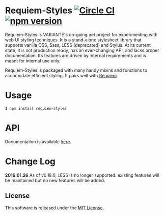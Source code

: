 # Requiem-Styles [![Circle CI](https://circleci.com/gh/VARIANTE/requiem-styles/tree/master.svg?style=svg)](https://circleci.com/gh/VARIANTE/requiem-styles/tree/master) [![npm version](https://badge.fury.io/js/requiem-styles.svg)](https://badge.fury.io/js/requiem-styles)

Requiem-Styles is VARIANTE's on-going pet project for experimenting with web UI styling techniques. It is a stand-alone stylesheet library that supports vanilla CSS, Sass, LESS (deprecated) and Stylus. At its current state, it is not production ready, has an ever-changing API, and lacks proper documentation. Its features are driven by internal requirements and is meant for internal use only.

Requiem-Styles is packaged with many handy mixins and functions to accomodate efficient styling. It pairs well with [Requiem](https://github.com/VARIANTE/requiem).

# Usage

```
$ npm install requiem-styles
```

# API

Documentation is available [here](http://VARIANTE.github.io/requiem-styles).

# Change Log

**2016.01.26** As of v0.18.0, LESS is no longer supported. existing features will be maintained but no new features will be added.

## License

This software is released under the [MIT License](http://opensource.org/licenses/MIT).
